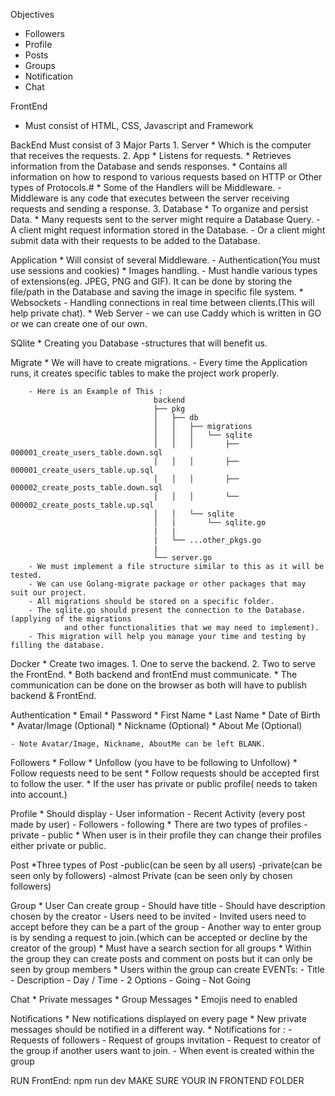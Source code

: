 Objectives
* Followers
* Profile
* Posts
* Groups
* Notification
* Chat

FrontEnd
* Must consist of HTML, CSS, Javascript and Framework

BackEnd 
Must consist of 3 Major Parts
    1. Server
        * Which is the computer that receives the requests.
    2. App 
        * Listens for requests.
        * Retrieves information from the Database and sends responses.
        * Contains all information on how to respond to various requests based on HTTP or 
          Other types of Protocols.#
        * Some of the Handlers will be Middleware.
            - Middleware is any code that executes between the server receiving requests and 
              sending a response.
    3. Database
        * To organize and persist Data. 
        * Many requests sent to the server might require a Database Query.
            - A client might request information stored in the Database.
            - Or a client might submit data with their requests to be added to the Database.

Application 
    * Will consist of several Middleware.
        - Authentication(You must use sessions and cookies)
    * Images handling.
        - Must handle various types of extensions(eg. JPEG, PNG and GIF). It can be done by 
            storing the file/path in the Database and saving the image in specific file system.
    * Websockets
        - Handling connections in real time between clients.(This will help private chat).
    * Web Server
        - we can use Caddy which is written in GO or we can create one of our own.

SQlite
    * Creating you Database
        -structures that will benefit us.

Migrate
    * We will have to create migrations.
        - Every time the Application runs, it creates specific tables to make the project
            work properly.

        - Here is an Example of This :
                                    backend
                                    ├── pkg
                                    │   ├── db
                                    │   │   ├── migrations
                                    │   │   │   └── sqlite
                                    │   │   │       ├── 000001_create_users_table.down.sql
                                    │   │   │       ├── 000001_create_users_table.up.sql
                                    │   │   │       ├── 000002_create_posts_table.down.sql
                                    │   │   │       └── 000002_create_posts_table.up.sql
                                    │   │   └── sqlite
                                    │   |       └── sqlite.go
                                    |   |
                                    |   └── ...other_pkgs.go
                                    |
                                    └── server.go
        - We must implement a file structure similar to this as it will be tested.
        - We can use Golang-migrate package or other packages that may suit our project.
        - All migrations should be stored on a specific folder.
        - The sqlite.go should present the connection to the Database.(applying of the migrations
                and other functionalities that we may need to implement).
        - This migration will help you manage your time and testing by filling the database.

Docker
    * Create two images.
        1. One to serve the backend.
        2. Two to serve the FrontEnd.
    * Both backend and frontEnd must communicate.
    * The communication can be done on the browser as both will have to publish backend & FrontEnd.

Authentication
    * Email
    * Password
    * First Name
    * Last Name
    * Date of Birth
    * Avatar/Image (Optional)
    * Nickname (Optional)
    * About Me (Optional)

    - Note Avatar/Image, Nickname, AboutMe can be left BLANK.

Followers
    * Follow
    * Unfollow (you have to be following to Unfollow)
    * Follow requests need to be sent
    * Follow requests should be accepted first to follow the user.
    * If the user has private or public profile( needs to taken into account.)

Profile
    * Should display
        - User information
        - Recent Activity (every post made by user)
        - Followers 
        - following
    * There are two types of profiles
        - private
        - public
    * When user is in their profile they can change their profiles either private or public.

Post
    *Three types of Post
        -public(can be seen by all users)
        -private(can be seen only by followers)
        -almost Private (can be seen only by chosen followers)

Group
    * User Can create group
        - Should have title
        - Should have description chosen by the creator
        - Users need to be invited
        - Invited users need to accept before they can be a part of the group
        - Another way to enter group is by sending a request to join.(which can be accepted or decline by the creator of the group)
    * Must have a search section for all groups
    * Within the group they can create posts and comment on posts but it can only be seen by group members
    * Users within the group can create EVENTs:
                                        - Title
                                        - Description
                                        - Day / Time
                                        - 2 Options 
                                            - Going
                                            - Not Going

Chat
    * Private messages
    * Group Messages
    * Emojis need to enabled

Notifications
    * New notifications displayed on every page
    * New private messages should be notified in a different way.
    * Notifications for :
                        - Requests of followers
                        - Request of groups invitation
                        - Request to creator of the group if another users want to join.
                        - When event is created within the group

RUN FrontEnd:   npm run dev
MAKE SURE YOUR IN FRONTEND FOLDER
